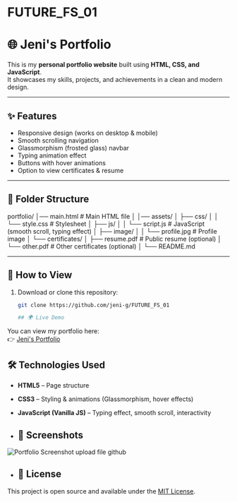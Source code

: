 # FUTURE_FS_01
# 🌐 Jeni's Portfolio

This is my **personal portfolio website** built using **HTML, CSS, and JavaScript**.  
It showcases my skills, projects, and achievements in a clean and modern design.  

---

## ✨ Features
- Responsive design (works on desktop & mobile)  
- Smooth scrolling navigation  
- Glassmorphism (frosted glass) navbar  
- Typing animation effect  
- Buttons with hover animations  
- Option to view certificates & resume  

---

## 📂 Folder Structure
portfolio/
│── main.html # Main HTML file
│
│── assets/
│ ├── css/
│ │ └── style.css # Stylesheet
│ ├── js/
│ │ └── script.js # JavaScript (smooth scroll, typing effect)
│ ├── image/
│ │ └── profile.jpg # Profile image
│ └── certificates/
│ ├── resume.pdf # Public resume (optional)
│ └── other.pdf # Other certificates (optional)
│
└── README.md


---

## 🚀 How to View
1. Download or clone this repository:
   ```bash
   git clone https://github.com/jeni-g/FUTURE_FS_01

   ## 🌍 Live Demo
You can view my portfolio here:  
👉 [Jeni's Portfolio](https://jeni-g.github.io/FUTURE_FS_01/)

## 🛠️ Technologies Used
- **HTML5** – Page structure  
- **CSS3** – Styling & animations (Glassmorphism, hover effects)  
- **JavaScript (Vanilla JS)** – Typing effect, smooth scroll, interactivity

- ## 📸 Screenshots
![Portfolio Screenshot](screenshot) upload file github


- ## 📜 License
This project is open source and available under the [MIT License](LICENSE).
 
